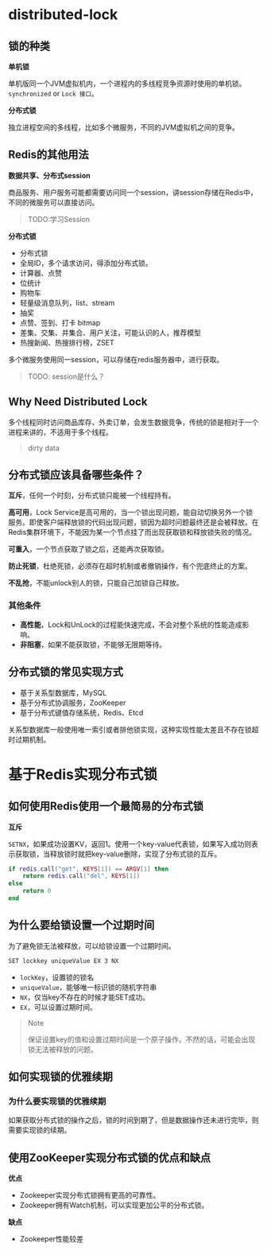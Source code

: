 # distributed-lock

## 锁的种类

**单机锁**

单机版同一个JVM虚拟机内，一个进程内的多线程竞争资源时使用的单机锁。`synchronized` or `Lock 接口`。

**分布式锁**

独立进程空间的多线程，比如多个微服务，不同的JVM虚拟机之间的竞争。

## Redis的其他用法

**数据共享、分布式session**

 商品服务、用户服务可能都需要访问同一个session，讲session存储在Redis中，不同的微服务可以直接访问。

 >TODO:学习Session

 **分布式锁**

+ 分布式锁
+ 全局ID，多个请求访问，得添加分布式锁。
+ 计算器、点赞
+ 位统计 
+ 购物车
+ 轻量级消息队列，list、stream
+ 抽奖
+ 点赞、签到、打卡 bitmap
+ 差集、交集、并集合、用户关注，可能认识的人，推荐模型
+ 热搜新闻、热搜排行榜，ZSET

多个微服务使用同一session，可以存储在redis服务器中，进行获取。

> TODO: session是什么？

## Why Need Distributed Lock

多个线程同时访问商品库存、外卖订单，会发生数据竞争，传统的锁是相对于一个进程来讲的，不适用于多个线程。

> dirty data



## 分布式锁应该具备哪些条件？

**互斥**，任何一个时刻，分布式锁只能被一个线程持有。

**高可用**，Lock Service是高可用的，当一个锁出现问题，能自动切换另外一个锁服务。即使客户端释放锁的代码出现问题，锁因为超时问题最终还是会被释放。在Redis集群环境下，不能因为某一个节点挂了而出现获取锁和释放锁失败的情况。

**可重入**，一个节点获取了锁之后，还能再次获取锁。

**防止死锁**，杜绝死锁，必须存在超时机制或者撤销操作，有个兜底终止的方案。

**不乱抢**，不能unlock别人的锁，只能自己加锁自己释放。

### 其他条件

+ **高性能**，Lock和UnLock的过程能快速完成，不会对整个系统的性能造成影响。
+ **非阻塞**，如果不能获取锁，不能够无限期等待。

## 分布式锁的常见实现方式

+ 基于关系型数据库，MySQL
+ 基于分布式协调服务，ZooKeeper
+ 基于分布式键值存储系统，Redis、Etcd

关系型数据库一般使用唯一索引或者排他锁实现，这种实现性能太差且不存在锁超时过期机制。


# 基于Redis实现分布式锁

## 如何使用Redis使用一个最简易的分布式锁

**互斥**

`SETNX`，如果成功设置KV，返回1。使用一个key-value代表锁，如果写入成功则表示获取锁，当释放锁时就把key-value删除，实现了分布式锁的互斥。

```lua
if redis.call("get", KEYS[1]) == ARGV[1] then
    return redis.call("del", KEYS[1])
else 
    return 0
end
```

## 为什么要给锁设置一个过期时间

为了避免锁无法被释放，可以给锁设置一个过期时间。

```bash
SET lockkey uniqueValue EX 3 NX
```

+ `lockKey`，设置锁的锁名
+ `uniqueValue`，能够唯一标识锁的随机字符串
+ `NX`，仅当key不存在的时候才能SET成功。
+ `EX`，可以设置过期时间。

> Note
> 
> 保证设置key的值和设置过期时间是一个原子操作。不然的话，可能会出现锁无法被释放的问题。

## 如何实现锁的优雅续期

### 为什么要实现锁的优雅续期

如果获取分布式锁的操作之后，锁的时间到期了，但是数据操作还未进行完毕，则需要实现锁的续期。


## 使用ZooKeeper实现分布式锁的优点和缺点

**优点**

+ Zookeeper实现分布式锁拥有更高的可靠性。
+ Zookeeper拥有Watch机制，可以实现更加公平的分布式锁。

**缺点**

+ Zookeeper性能较差